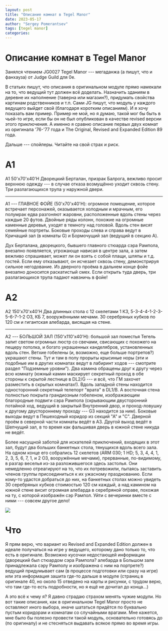 ```yaml
---
layout: post
title: "Описание комнат в Tegel Manor"
date: 2023-05-17
author: "Sergey Pomerantsev"
tags: [tegel manor]
categories:
---
```


# Описание комнат в Tegel Manor

Занялся чтением JG0027 Tegel Manor --- мегаданжа (а пишут, что и фанхауза) от Judge Guild для 0e.

В статьях пишут, что описания в оригинальном модуле прямо намекали на то, что ведущий тут должен всё доделать. Назначить зданиям в деревне их наполнение (таверна или магазин?), придумать свойства картинам родственников и т.п. Сами JG пишут, что модуль у каждого ведущего выйдет свой (благодаря коротким описаниям). И я хочу показать вам пример. Пример не мой, но я думаю, такой мог бы быть в чьей-то игре, если бы он не был опубликован в качестве revised версии этого приключения. А именно я сравню описание первых двух комнат из оригинала '76-'77 года и The Original, Revised and Expanded Edition 89 года.

Дальше --- спойлеры. Читайте на свой страх и риск.

# A1

A1	50'x70'x40'H	Дворецкий Берталан, призрак Балрога, вежливо просит верхнюю одежду --- в случае отказа возмущённо уходит сквозь стену. Три разлагающихся трупа у наружной двери.

---

A1 --- ГЛАВНОЕ ФОЙЕ (50'x70'x40'H):	огромное помещение, которое встречает персонажей, оказывается холодным и мрачным, его полумрак едва разгоняют жаровни, расположенные вдоль стены через каждые 20 футов. Двойные ряды колонн, похожие на огромные каменные деревья, уходят в темноту над головой. Вдоль стен висят семейные портреты. Боковые проходы слева и справа ведут в Кричащий зал (в комнаты G) и Бормочущий зал (ведущий в секцию A).

Дух Берталана, дворецкого, бывшего главного стюарда сэра Рампола, внезапно появляется, угрожающе нависая в центре зала, а затем вежливо спрашивает, может ли он взять с собой плащи, шляпы и т.д. гостей. Если ему отказывают, он исчезает сквозь стену, демонстрируя сильное негодование. Из дверного проёма в дальнем конце фойе внезапно доносится раскатистый смех. Если открыть туда дверь, три разлагающихся трупа падают навзничь в фойе!

# A2

A2	150'x70'x40'H	Два длинных стола с 12 скелетами 1 КЗ, 5-3-4-4-1-2-3-5-6-7-1-2 ОЗ, КБ 7, вооружёнными мечами. 30 серебряных кубков по 120 см и гигантская алебарда, висящая на стене.

---

A2 --- БОЛЬШОЙ ЗАЛ (150'x110'x40'H):	большой зал поместья Тегель залит светом огромных люстр со свечами, свисающих с похожего на пещеру потолка, и богато украшенных канделябров, установленных вдоль стен. Ветхие гобелены (и, возможно, еще больше портретов?) украшают стены. Тут и там в полу прорыты крысиные норы (эти и подобные им в других комнатах ведут в лабиринт ходов --- смотрите раздел "Подземные уровни"). Два камина обращены друг к другу через всю комнату (южный камин маскирует секретный проход в обе стороны к скрытой лестнице в DL2/G --- и всё, что ГМ захочет разместить в скрытых комнатах!). Вдоль западной стены находится односторонний секретный телепорт "врата" в DL1/B. А восточная стена полностью покрыта грандиозным гобеленом, изображающим благородные подвиги сэра Рампола (скрывающим двусторонний потайной ход, ведущий в закрытый Внутренний двор, и проход-ловушку к другому двустороннему проходу --- G3 находится за ним). Боковые выходы ведут в Пешеходный коридор из секций "А" и "С". Дверной проём в северной части комнаты ведёт в A3. Другой выход ведёт в Шепчущий зал, в то время как фальшивая дверь в южной стене никуда не ведёт.

Более насущной заботой для искателей приключений, входящих в этот зал, будут два больших банкетных стола, тянущихся вдоль всего зала. На одном конце его собрались 12 скелетов (ARM 030; 1 HD; 5, 3, 4, 4, 1, 2, 3, 5, 6, 7, 1, и 2 ОЗ, вооружённые мечами), прерванные, по-видимому, в разгар веселья из-за разложившегося здесь застолья. Они немедленно отреагируют на то, что их потревожили, пытаясь заставить членов группы присоединиться к их ужасному празднованию. Если кому-то удастся добраться до них, на банкетных столах можно увидеть 30 серебряных кубков стоимостью 120 см каждый, а над камином на южной стене висит огромная алебарда в серебряной оправе, похожая на ту, с которой изображён сэр Рампол. Уйти с вечеринки вместе с ними --- совсем другое дело!

![](/images/_tegel-manorA1-A2.png)

# Что

Я прям верю, что вариант из Revised and Expanded Edition должен в идеале получаться на игре у ведущего, которому дано только то, что есть в оригинале. Возможно кусочки недостающей информации (дворецкий был стюардом сэра Рампола? алебарда в Большом зале принадлежала сэру Рамполу и изображена с ним на портрете?) ведущий придумывает сам (в процессе подготовки или сразу на игре) или эта информация зашита где-то дальше в модуле (страниц в оригинале 40, но около 15 отведено на карты и рисунки, с трудом верю, что там где-то есть подробности, но я ещё не дочитал до конца...)

А это всё к чему я? Я давно страдаю страхом менять чужие модули. Но вот такие описания, как в оригинальном Tegel Manor просто не оставляют иного выбора, иначе шататься придётся по буквально пустым коридорам и комнатам со случайными врагами. Мне кажется, мне было бы полезно провести такой модуль, основательно готовясь до (по оригиналу) и не стесняться выдавать всякое прямо во время игры.
